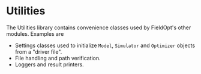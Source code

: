# Utilities

The Utilities library contains convenience classes used by FieldOpt's other modules. Examples are

* Settings classes used to initialize `Model`, `Simulator` and `Optimizer` objects from a "driver file".
* File handling and path verification.
* Loggers and result printers.